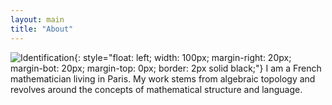 ```yaml
---
layout: main
title: "About"
---
```

![Identification](https://www.sophie.d.espalungue.xyz/images/IMG_0553.jpeg){: style="float: left; width: 100px; margin-right: 20px; margin-bot: 20px; margin-top: 0px; border: 2px solid black;"}
I am a French mathematician living in Paris. My work stems from algebraic topology and revolves around the concepts of mathematical structure and language. 
